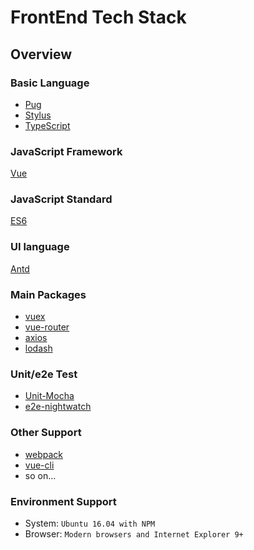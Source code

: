 # FrontEnd Tech Stack

## Overview

### Basic Language
- [Pug](https://pugjs.org/api/getting-started.html)
- [Stylus](http://stylus-lang.com/)
- [TypeScript](https://www.typescriptlang.org/)

### JavaScript Framework

[Vue](https://vuejs.org/)

### JavaScript Standard

[ES6](http://es6.ruanyifeng.com/#docs/intro)

### UI language

[Antd](https://github.com/ant-design-vue/antv)

### Main Packages

- [vuex](https://vuex.vuejs.org/en/)
- [vue-router](https://router.vuejs.org/en/)
- [axios](https://github.com/axios/axios)
- [lodash](https://lodash.com/)

### Unit/e2e Test

- [Unit-Mocha](https://mochajs.org/)
- [e2e-nightwatch](https://github.com/vuejs/vue-cli/tree/dev/packages/%40vue/cli-plugin-e2e-nightwatch)


### Other Support
- [webpack](https://webpack.js.org/)
- [vue-cli](https://github.com/vuejs/vue-cli)
- so on...


### Environment Support

- System: `Ubuntu 16.04 with NPM `
- Browser: `Modern browsers and Internet Explorer 9+`
